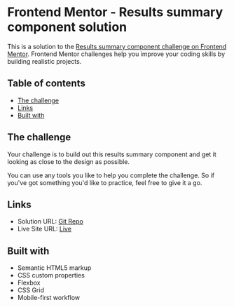 # Frontend Mentor - Results summary component solution

This is a solution to the [Results summary component challenge on Frontend Mentor](https://www.frontendmentor.io/challenges/results-summary-component-CE_K6s0maV). Frontend Mentor challenges help you improve your coding skills by building realistic projects.

## Table of contents

- [The challenge](#the-challenge)
- [Links](#links)
- [Built with](#built-with)

## The challenge

Your challenge is to build out this results summary component and get it looking as close to the design as possible.

You can use any tools you like to help you complete the challenge. So if you've got something you'd like to practice, feel free to give it a go.

## Links

- Solution URL: [Git Repo](https://github.com/sreeharshrajan/Frontend-Mentor-Challenges/tree/main/results-summary-component)
- Live Site URL: [Live](https://results-summary-sreeh.netlify.app/)

## Built with

- Semantic HTML5 markup
- CSS custom properties
- Flexbox
- CSS Grid
- Mobile-first workflow
